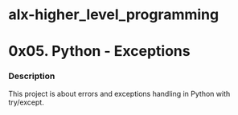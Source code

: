 # alx-higher_level_programming

# 0x05. Python - Exceptions
### Description
This project is about errors and exceptions handling in Python with try/except.
